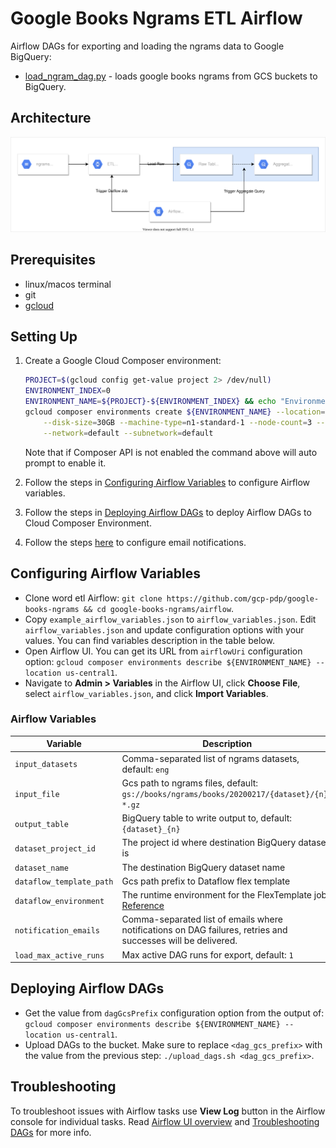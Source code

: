 # Google Books Ngrams ETL Airflow

Airflow DAGs for exporting and loading the ngrams data to Google BigQuery:

- [load_ngram_dag.py](dags/load_ngram_dag.py) - loads google books ngrams from GCS buckets to BigQuery.

## Architecture

![ngrams_etl](ngrams_etl.svg)

## Prerequisites

* linux/macos terminal 
* git
* [gcloud](https://cloud.google.com/sdk/install)

## Setting Up

1. Create a Google Cloud Composer environment:

    ```bash
    PROJECT=$(gcloud config get-value project 2> /dev/null)
    ENVIRONMENT_INDEX=0
    ENVIRONMENT_NAME=${PROJECT}-${ENVIRONMENT_INDEX} && echo "Environment name is ${ENVIRONMENT_NAME}"
    gcloud composer environments create ${ENVIRONMENT_NAME} --location=us-central1 --zone=us-central1-a \
        --disk-size=30GB --machine-type=n1-standard-1 --node-count=3 --python-version=3 --image-version=composer-1.17.0-preview.5-airflow-2.0.1 \
        --network=default --subnetwork=default    
    ```
   
    Note that if Composer API is not enabled the command above will auto prompt to enable it.

2. Follow the steps in [Configuring Airflow Variables](#configuring-airflow-variables) to configure Airflow variables.
    
3. Follow the steps in [Deploying Airflow DAGs](#deploying-airflow-dags) 
to deploy Airflow DAGs to Cloud Composer Environment.
 
4. Follow the steps [here](https://cloud.google.com/composer/docs/how-to/managing/creating#notification) 
to configure email notifications.
   
## Configuring Airflow Variables

- Clone word etl Airflow: `git clone https://github.com/gcp-pdp/google-books-ngrams && cd google-books-ngrams/airflow`.
- Copy `example_airflow_variables.json` to `airflow_variables.json`. 
  Edit `airflow_variables.json` and update configuration options with your values. 
  You can find variables description in the table below.
- Open Airflow UI. You can get its URL from `airflowUri` configuration option: 
  `gcloud composer environments describe ${ENVIRONMENT_NAME} --location us-central1`.
- Navigate to **Admin > Variables** in the Airflow UI, click **Choose File**, select `airflow_variables.json`, 
  and click **Import Variables**.
  
### Airflow Variables

| Variable | Description |
|---|---|
| `input_datasets` | Comma-separated list of ngrams datasets, default: `eng` |
| `input_file` | Gcs path to ngrams files, default: `gs://books/ngrams/books/20200217/{dataset}/{n}-*.gz` |
| `output_table` | BigQuery table to write output to, default: `{dataset}_{n}` |
| `dataset_project_id` | The project id where destination BigQuery dataset is |
| `dataset_name` | The destination BigQuery dataset name |
| `dataflow_template_path` | Gcs path prefix to Dataflow flex template |
| `dataflow_environment` | The runtime environment for the FlexTemplate job. [Reference](https://cloud.google.com/dataflow/docs/reference/rest/v1b3/projects.locations.flexTemplates/launch#FlexTemplateRuntimeEnvironment) |
| `notification_emails` | Comma-separated list of emails where notifications on DAG failures, retries and successes will be delivered. |
| `load_max_active_runs` | Max active DAG runs for export, default: `1` |
  
## Deploying Airflow DAGs

- Get the value from `dagGcsPrefix` configuration option from the output of:
  `gcloud composer environments describe ${ENVIRONMENT_NAME} --location us-central1`.
- Upload DAGs to the bucket. Make sure to replace `<dag_gcs_prefix>` with the value from the previous step:
  `./upload_dags.sh <dag_gcs_prefix>`.

## Troubleshooting

To troubleshoot issues with Airflow tasks use **View Log** button in the Airflow console for individual tasks.
Read [Airflow UI overview](https://airflow.apache.org/docs/stable/ui.html) and 
[Troubleshooting DAGs](https://cloud.google.com/composer/docs/how-to/using/troubleshooting-dags) for more info. 